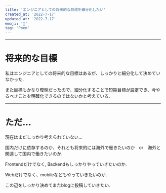 ```yaml
---
title: 'エンジニアとしての将来的な目標を細分化したい'
created_at: '2022-7-17'
updated_at: '2022-7-17'
emoji: '🤔'
tag: 'Poem'
---
```


***
# 将来的な目標
私はエンジニアとしての将来的な目標はあるが、しっかりと細分化して決めていなかった. 

また目標もかなり曖昧だったので、細分化することで短期目標が設定でき、今やるべきことを明確化できるのではないかと考えている.

***
# ただ...
現在はまだしっかり考えられていない...

国内だけに依存するのか、それとも将来的には海外で働きたいのか　or　海外と関連して国内で働きたいのか.

Frontendだけでなく, Backendもしっかりやっていきたいのか.

Webだけでなく、mobileなどもやっていきたいのか.

この辺をしっかり決めてまたblogに投稿していきたい.
